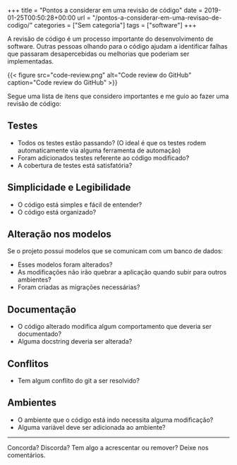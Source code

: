 +++
title = "Pontos a considerar em uma revisão de código"
date = 2019-01-25T00:50:28+00:00
url = "/pontos-a-considerar-em-uma-revisao-de-codigo/"
categories = ["Sem categoria"]
tags = ["software"]
+++



A revisão de código é um processo importante do desenvolvimento de software. Outras pessoas olhando para o código ajudam a identificar falhas que passaram desapercebidas ou melhorias que poderiam ser implementadas.

{{< figure src="code-review.png" alt="Code review do GitHub" caption="Code review do GitHub" >}}

Segue uma lista de itens que considero importantes e me guio ao fazer uma revisão de código:


## Testes

- Todos os testes estão passando? (O ideal é que os testes rodem automaticamente via alguma ferramenta de automação)
- Foram adicionados testes referente ao código modificado?
- A cobertura de testes está satisfatória?


## Simplicidade e Legibilidade

- O código está simples e fácil de entender?
- O código está organizado?


## Alteração nos modelos

Se o projeto possui modelos que se comunicam com um banco de dados:

- Esses modelos foram alterados?
- As modificações não irão quebrar a aplicação quando subir para outros ambientes?
- Foram criadas as migrações necessárias?


## Documentação

- O código alterado modifica algum comportamento que deveria ser documentado?
- Alguma docstring deveria ser alterada?


## Conflitos

- Tem algum conflito do git a ser resolvido?


## Ambientes

- O ambiente que o código está indo necessita alguma modificação?
- Alguma variável deve ser adicionada ao ambiente?


-------------------------------------------------------------------------------

Concorda? Discorda? Tem algo a acrescentar ou remover? Deixe nos comentários.
